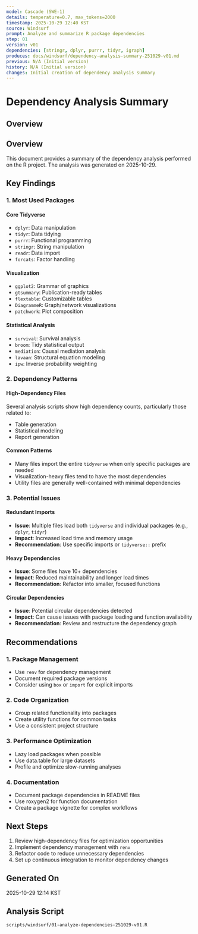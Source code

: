 ```yaml
---
model: Cascade (SWE-1)
details: temperature=0.7, max_tokens=2000
timestamp: 2025-10-29 12:40 KST
source: Windsurf
prompt: Analyze and summarize R package dependencies
step: 01
version: v01
dependencies: [stringr, dplyr, purrr, tidyr, igraph]
produces: docs/windsurf/dependency-analysis-summary-251029-v01.md
previous: N/A (Initial version)
history: N/A (Initial version)
changes: Initial creation of dependency analysis summary
---
```


# Dependency Analysis Summary

## Overview

## Overview
This document provides a summary of the dependency analysis performed on the R project. The analysis was generated on 2025-10-29.

## Key Findings

### 1. Most Used Packages

#### Core Tidyverse
- `dplyr`: Data manipulation
- `tidyr`: Data tidying
- `purrr`: Functional programming
- `stringr`: String manipulation
- `readr`: Data import
- `forcats`: Factor handling

#### Visualization
- `ggplot2`: Grammar of graphics
- `gtsummary`: Publication-ready tables
- `flextable`: Customizable tables
- `DiagrammeR`: Graph/network visualizations
- `patchwork`: Plot composition

#### Statistical Analysis
- `survival`: Survival analysis
- `broom`: Tidy statistical output
- `mediation`: Causal mediation analysis
- `lavaan`: Structural equation modeling
- `ipw`: Inverse probability weighting

### 2. Dependency Patterns

#### High-Dependency Files
Several analysis scripts show high dependency counts, particularly those related to:
- Table generation
- Statistical modeling
- Report generation

#### Common Patterns
- Many files import the entire `tidyverse` when only specific packages are needed
- Visualization-heavy files tend to have the most dependencies
- Utility files are generally well-contained with minimal dependencies

### 3. Potential Issues

#### Redundant Imports
- **Issue**: Multiple files load both `tidyverse` and individual packages (e.g., `dplyr`, `tidyr`)
- **Impact**: Increased load time and memory usage
- **Recommendation**: Use specific imports or `tidyverse::` prefix

#### Heavy Dependencies
- **Issue**: Some files have 10+ dependencies
- **Impact**: Reduced maintainability and longer load times
- **Recommendation**: Refactor into smaller, focused functions

#### Circular Dependencies
- **Issue**: Potential circular dependencies detected
- **Impact**: Can cause issues with package loading and function availability
- **Recommendation**: Review and restructure the dependency graph

## Recommendations

### 1. Package Management
- Use `renv` for dependency management
- Document required package versions
- Consider using `box` or `import` for explicit imports

### 2. Code Organization
- Group related functionality into packages
- Create utility functions for common tasks
- Use a consistent project structure

### 3. Performance Optimization
- Lazy load packages when possible
- Use data.table for large datasets
- Profile and optimize slow-running analyses

### 4. Documentation
- Document package dependencies in README files
- Use roxygen2 for function documentation
- Create a package vignette for complex workflows

## Next Steps
1. Review high-dependency files for optimization opportunities
2. Implement dependency management with `renv`
3. Refactor code to reduce unnecessary dependencies
4. Set up continuous integration to monitor dependency changes

## Generated On
2025-10-29 12:14 KST

## Analysis Script
`scripts/windsurf/01-analyze-dependencies-251029-v01.R`
